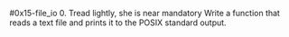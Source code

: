 #0x15-file_io 0. Tread lightly, she is near mandatory Write a function that reads a text file and prints it to the POSIX standard output.
